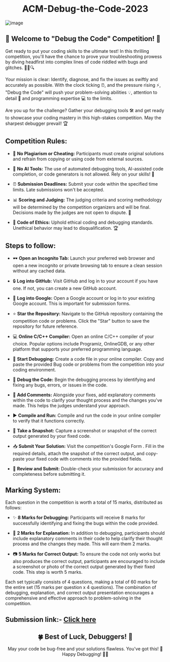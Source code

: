 <h1 align="center">ACM-Debug-the-Code-2023</h1>

![image](https://github.com/karan-panda/ACM-Debug-the-Code-2023/assets/108183567/23331b7f-551f-424f-87dd-41b5b8e378a8)

## 🚀 Welcome to "Debug the Code" Competition! 🧩

Get ready to put your coding skills to the ultimate test! In this thrilling competition, you'll have the chance to prove your troubleshooting prowess by diving headfirst into complex lines of code riddled with bugs and glitches. 🐜🐛🔍

Your mission is clear: Identify, diagnose, and fix the issues as swiftly and accurately as possible. With the clock ticking ⏰, and the pressure rising ⚡, "Debug the Code" will push your problem-solving abilities 💡, attention to detail 🧐 and programming expertise 💻 to the limits.

Are you up for the challenge? Gather your debugging tools 🛠️ and get ready to showcase your coding mastery in this high-stakes competition. May the sharpest debugger prevail! 🏆

## Competition Rules:
- 🚫 **No Plagiarism or Cheating:** Participants must create original solutions and refrain from copying or using code from external sources.

- 🤖 **No AI Tools:** The use of automated debugging tools, AI-assisted code completion, or code generators is not allowed. Rely on your skills! 💪

- ⏰ **Submission Deadlines:** Submit your code within the specified time limits. Late submissions won't be accepted.

- 📊 **Scoring and Judging:** The judging criteria and scoring methodology will be determined by the competition organizers and will be final. Decisions made by the judges are not open to dispute. 📝

- 👏 **Code of Ethics:** Uphold ethical coding and debugging standards. Unethical behavior may lead to disqualification. 🏆

## Steps to follow:
- 🕶️ **Open an Incognito Tab:** Launch your preferred web browser and open a new incognito or private browsing tab to ensure a clean session without any cached data.

- 🔒 **Log into GitHub:** Visit GitHub and log in to your account if you have one. If not, you can create a new GitHub account.

- 📧 **Log into Google:** Open a Google account or log in to your existing Google account. This is important for submission forms.

- ⭐ **Star the Repository:** Navigate to the GitHub repository containing the competition code or problems. Click the "Star" button to save the repository for future reference.

- 💻 **Online C/C++ Compiler:** Open an online C/C++ compiler of your choice. Popular options include Programiz, OnlineGDB, or any other platform that supports your preferred programming language.

- 🚀 **Start Debugging:** Create a code file in your online compiler. Copy and paste the provided Bug code or problems from the competition into your coding environment.

- 🐞 **Debug the Code:** Begin the debugging process by identifying and fixing any bugs, errors, or issues in the code.

- 💬 **Add Comments:** Alongside your fixes, add explanatory comments within the code to clarify your thought process and the changes you've made. This helps the judges understand your approach.

- ▶️ **Compile and Run:** Compile and run the code in your online compiler to verify that it functions correctly.

- 📸 **Take a Snapshot:** Capture a screenshot or snapshot of the correct output generated by your fixed code.

- 📥 **Submit Your Solution:** Visit the competition's Google Form . Fill in the required details, attach the snapshot of the correct output, and copy-paste your fixed code with comments into the provided fields.

- 🧐 **Review and Submit:** Double-check your submission for accuracy and completeness before submitting it.

## Marking System:

Each question in the competition is worth a total of 15 marks, distributed as follows:

- ✨ **8 Marks for Debugging:** Participants will receive 8 marks for successfully identifying and fixing the bugs within the code provided.

- 📝 **2 Marks for Explanation:** In addition to debugging, participants should include explanatory comments in their code to help clarify their thought process and the changes they made. This will earn them 2 marks.

- 📷 **5 Marks for Correct Output:** To ensure the code not only works but also produces the correct output, participants are encouraged to include a screenshot or photo of the correct output generated by their fixed code. This step is worth 5 marks.

Each set typically consists of 4 questions, making a total of 60 marks for the entire set (15 marks per question x 4 questions). The combination of debugging, explanation, and correct output presentation encourages a comprehensive and effective approach to problem-solving in the competition.

## Submission link:-  [Click here](https://forms.gle/TnmRrKXEjxRHkxbD7)

<h2 align="center">
🍀 Best of Luck, Debuggers! 🚀
</h2>
<p align="center">
May your code be bug-free and your solutions flawless. You've got this! 💪
Happy Debugging! 🐞✨
</p>
